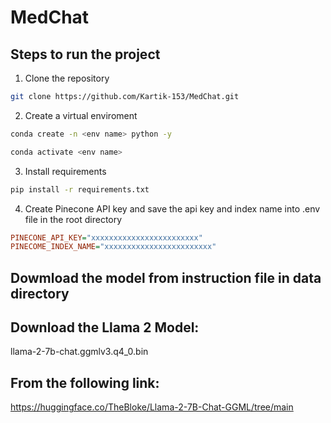 # MedChat

## Steps to run the project

1. Clone the repository
```bash
git clone https://github.com/Kartik-153/MedChat.git
```
2. Create a virtual enviroment

```bash
conda create -n <env name> python -y
```

```bash
conda activate <env name>
```

3. Install requirements
```bash
pip install -r requirements.txt
```

4. Create Pinecone API key and save the api key and index name into .env file in the root directory
```ini
PINECONE_API_KEY="xxxxxxxxxxxxxxxxxxxxxxxx"
PINECOME_INDEX_NAME="xxxxxxxxxxxxxxxxxxxxxxxx"
```

## Dowmload the model from instruction file in data directory
## Download the Llama 2 Model:

llama-2-7b-chat.ggmlv3.q4_0.bin


## From the following link:
https://huggingface.co/TheBloke/Llama-2-7B-Chat-GGML/tree/main
